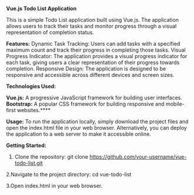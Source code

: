 **Vue.js Todo List Application**

This is a simple Todo List application built using Vue.js. The application allows users to track their tasks and monitor progress through a visual representation of completion status.

**Features:**
Dynamic Task Tracking: Users can add tasks with a specified maximum count and track their progress in completing those tasks.
Visual Progress Indicator: The application provides a visual progress indicator for each task, giving users a clear representation of their progress towards completion.
Responsive Design: The application is designed to be responsive and accessible across different devices and screen sizes.

**Technologies Used:**

**Vue.js:** A progressive JavaScript framework for building user interfaces.
**Bootstrap:** A popular CSS framework for building responsive and mobile-first websites.****

**Usage:**
To run the application locally, simply download the project files and open the index.html file in your web browser. Alternatively, you can deploy the application to a web server to make it accessible online.

**Getting Started:**
1. Clone the repository: 
git clone https://github.com/your-username/vue-todo-list.git

2.Navigate to the project directory:
cd vue-todo-list

3.Open index.html in your web browser.
